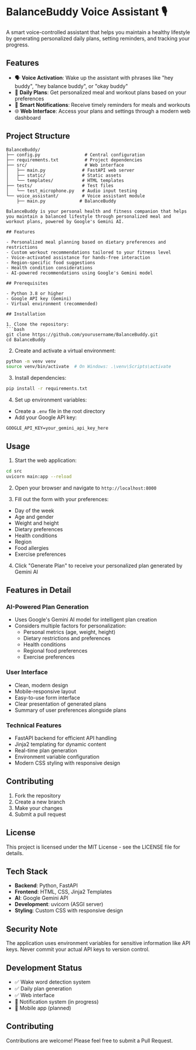 # BalanceBuddy Voice Assistant 🎙️

A smart voice-controlled assistant that helps you maintain a healthy lifestyle by generating personalized daily plans, setting reminders, and tracking your progress.

## Features
- 🗣️ **Voice Activation**: Wake up the assistant with phrases like "hey buddy", "hey balance buddy", or "okay buddy"
- 📅 **Daily Plans**: Get personalized meal and workout plans based on your preferences
- 🔔 **Smart Notifications**: Receive timely reminders for meals and workouts
- 🌐 **Web Interface**: Access your plans and settings through a modern web dashboard

## Project Structure

```
BalanceBuddy/
├── config.py                 # Central configuration
├── requirements.txt          # Project dependencies
├── src/                      # Web interface
│   ├── main.py              # FastAPI web server
│   ├── static/              # Static assets
│   └── templates/           # HTML templates
├── tests/                   # Test files
│   └── test_microphone.py   # Audio input testing
└── voice_assistant/         # Voice assistant module
    ├── main.py             # BalanceBuddy

BalanceBuddy is your personal health and fitness companion that helps you maintain a balanced lifestyle through personalized meal and workout plans, powered by Google's Gemini AI.

## Features

- Personalized meal planning based on dietary preferences and restrictions
- Custom workout recommendations tailored to your fitness level
- Voice-activated assistance for hands-free interaction
- Region-specific food suggestions
- Health condition considerations
- AI-powered recommendations using Google's Gemini model

## Prerequisites

- Python 3.8 or higher
- Google API key (Gemini)
- Virtual environment (recommended)

## Installation

1. Clone the repository:
```bash
git clone https://github.com/yourusername/BalanceBuddy.git
cd BalanceBuddy
```

2. Create and activate a virtual environment:
```bash
python -m venv venv
source venv/bin/activate  # On Windows: .\venv\Scripts\activate
```

3. Install dependencies:
```bash
pip install -r requirements.txt
```

4. Set up environment variables:
- Create a `.env` file in the root directory
- Add your Google API key:
```
GOOGLE_API_KEY=your_gemini_api_key_here
```

## Usage

1. Start the web application:
```bash
cd src
uvicorn main:app --reload
```

2. Open your browser and navigate to `http://localhost:8000`

3. Fill out the form with your preferences:
- Day of the week
- Age and gender
- Weight and height
- Dietary preferences
- Health conditions
- Region
- Food allergies
- Exercise preferences

4. Click "Generate Plan" to receive your personalized plan generated by Gemini AI

## Features in Detail

### AI-Powered Plan Generation
- Uses Google's Gemini AI model for intelligent plan creation
- Considers multiple factors for personalization:
  - Personal metrics (age, weight, height)
  - Dietary restrictions and preferences
  - Health conditions
  - Regional food preferences
  - Exercise preferences

### User Interface
- Clean, modern design
- Mobile-responsive layout
- Easy-to-use form interface
- Clear presentation of generated plans
- Summary of user preferences alongside plans

### Technical Features
- FastAPI backend for efficient API handling
- Jinja2 templating for dynamic content
- Real-time plan generation
- Environment variable configuration
- Modern CSS styling with responsive design

## Contributing

1. Fork the repository
2. Create a new branch
3. Make your changes
4. Submit a pull request

## License

This project is licensed under the MIT License - see the LICENSE file for details.

## Tech Stack

- **Backend**: Python, FastAPI
- **Frontend**: HTML, CSS, Jinja2 Templates
- **AI**: Google Gemini API
- **Development**: uvicorn (ASGI server)
- **Styling**: Custom CSS with responsive design

## Security Note

The application uses environment variables for sensitive information like API keys. Never commit your actual API keys to version control.

## Development Status

- ✅ Wake word detection system
- ✅ Daily plan generation
- ✅ Web interface
- 🚧 Notification system (in progress)
- 📅 Mobile app (planned)

## Contributing

Contributions are welcome! Please feel free to submit a Pull Request.